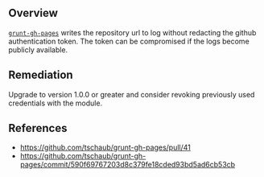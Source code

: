 ## Overview
[`grunt-gh-pages`](https://www.npmjs.com/package/grunt-gh-pages) writes the repository url to log without redacting the github authentication token. The token can be compromised if the logs become publicly available.  

## Remediation
Upgrade to version 1.0.0 or greater and consider revoking previously used credentials with the module.

## References
- https://github.com/tschaub/grunt-gh-pages/pull/41
- https://github.com/tschaub/grunt-gh-pages/commit/590f69767203d8c379fe18cded93bd5ad6cb53cb


